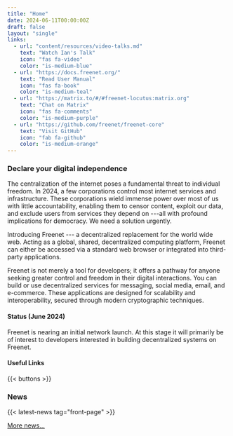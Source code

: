 ```yaml
---
title: "Home"
date: 2024-06-11T00:00:00Z
draft: false
layout: "single"
links:
  - url: "content/resources/video-talks.md"
    text: "Watch Ian's Talk"
    icon: "fas fa-video"
    color: "is-medium-blue"
  - url: "https://docs.freenet.org/"
    text: "Read User Manual"
    icon: "fas fa-book"
    color: "is-medium-teal"
  - url: "https://matrix.to/#/#freenet-locutus:matrix.org"
    text: "Chat on Matrix"
    icon: "fas fa-comments"
    color: "is-medium-purple"
  - url: "https://github.com/freenet/freenet-core"
    text: "Visit GitHub"
    icon: "fab fa-github"
    color: "is-medium-orange"
---
```


### Declare your digital independence

The centralization of the internet poses a fundamental threat to individual freedom. In 2024, a few corporations control
most internet services and infrastructure. These corporations wield immense power over most of us with little
accountability, enabling them to censor content, exploit our data, and exclude users from services they depend on ---all
with profound implications for democracy. We need a solution urgently.

Introducing Freenet --- a decentralized replacement for the world wide web. Acting as a global, shared, decentralized
computing platform, Freenet can either be accessed via a standard web browser or integrated into third-party
applications.

Freenet is not merely a tool for developers; it offers a pathway for anyone seeking greater control and freedom in their
digital interactions. You can build or use decentralized services for messaging, social media, email, and e-commerce.
These applications are designed for scalability and interoperability, secured through modern cryptographic techniques.

#### Status (June 2024)

Freenet is nearing an initial network launch. At this stage it will primarily be of interest to developers interested in
building decentralized systems on Freenet.

#### Useful Links

{{< buttons >}}

### News

{{< latest-news tag="front-page" >}}

[More news...](news)
